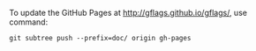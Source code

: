To update the GitHub Pages at http://gflags.github.io/gflags/, use command:
```
git subtree push --prefix=doc/ origin gh-pages
```
